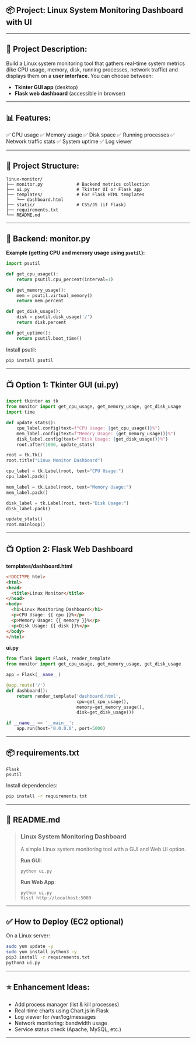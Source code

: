 ## 📦 Project: **Linux System Monitoring Dashboard with UI**

---

## 📌 Project Description:

Build a Linux system monitoring tool that gathers real-time system metrics (like CPU usage, memory, disk, running processes, network traffic) and displays them on a **user interface**.
You can choose between:

* **Tkinter GUI app** (desktop)
* **Flask web dashboard** (accessible in browser)

---

## 📊 Features:

✅ CPU usage
✅ Memory usage
✅ Disk space
✅ Running processes
✅ Network traffic stats
✅ System uptime
✅ Log viewer

---

## 📁 Project Structure:

```
linux-monitor/
├── monitor.py             # Backend metrics collection
├── ui.py                  # Tkinter UI or Flask app
├── templates/             # For Flask HTML templates
│   └── dashboard.html
├── static/                # CSS/JS (if Flask)
├── requirements.txt
└── README.md
```

---

## 📜 Backend: monitor.py

**Example (getting CPU and memory usage using `psutil`):**

```python
import psutil

def get_cpu_usage():
    return psutil.cpu_percent(interval=1)

def get_memory_usage():
    mem = psutil.virtual_memory()
    return mem.percent

def get_disk_usage():
    disk = psutil.disk_usage('/')
    return disk.percent

def get_uptime():
    return psutil.boot_time()
```

Install psutil:

```bash
pip install psutil
```

---

## 📺 Option 1: Tkinter GUI (ui.py)

```python
import tkinter as tk
from monitor import get_cpu_usage, get_memory_usage, get_disk_usage
import time

def update_stats():
    cpu_label.config(text=f"CPU Usage: {get_cpu_usage()}%")
    mem_label.config(text=f"Memory Usage: {get_memory_usage()}%")
    disk_label.config(text=f"Disk Usage: {get_disk_usage()}%")
    root.after(1000, update_stats)

root = tk.Tk()
root.title("Linux Monitor Dashboard")

cpu_label = tk.Label(root, text="CPU Usage:")
cpu_label.pack()

mem_label = tk.Label(root, text="Memory Usage:")
mem_label.pack()

disk_label = tk.Label(root, text="Disk Usage:")
disk_label.pack()

update_stats()
root.mainloop()
```

---

## 📺 Option 2: Flask Web Dashboard

**templates/dashboard.html**

```html
<!DOCTYPE html>
<html>
<head>
  <title>Linux Monitor</title>
</head>
<body>
  <h1>Linux Monitoring Dashboard</h1>
  <p>CPU Usage: {{ cpu }}%</p>
  <p>Memory Usage: {{ memory }}%</p>
  <p>Disk Usage: {{ disk }}%</p>
</body>
</html>
```

**ui.py**

```python
from flask import Flask, render_template
from monitor import get_cpu_usage, get_memory_usage, get_disk_usage

app = Flask(__name__)

@app.route('/')
def dashboard():
    return render_template('dashboard.html',
                           cpu=get_cpu_usage(),
                           memory=get_memory_usage(),
                           disk=get_disk_usage())

if __name__ == '__main__':
    app.run(host='0.0.0.0', port=5000)
```

---

## 📦 requirements.txt

```
Flask
psutil
```

Install dependencies:

```bash
pip install -r requirements.txt
```

---

## 📖 README.md

> ### Linux System Monitoring Dashboard
>
> A simple Linux system monitoring tool with a GUI and Web UI option.
>
> **Run GUI**:
>
> ```
> python ui.py
> ```
>
> **Run Web App**:
>
> ```
> python ui.py
> Visit http://localhost:5000
> ```

---

## ✅ How to Deploy (EC2 optional)

On a Linux server:

```bash
sudo yum update -y
sudo yum install python3 -y
pip3 install -r requirements.txt
python3 ui.py
```

---

## ⭐ Enhancement Ideas:

* Add process manager (list & kill processes)
* Real-time charts using Chart.js in Flask
* Log viewer for /var/log/messages
* Network monitoring: bandwidth usage
* Service status check (Apache, MySQL, etc.)

---
